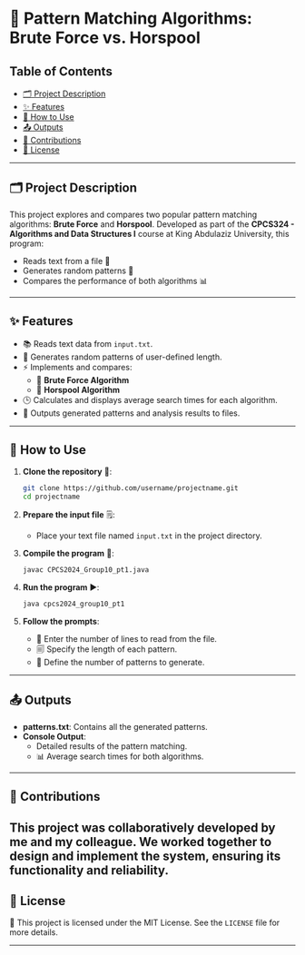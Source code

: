 # 🎯 Pattern Matching Algorithms: Brute Force vs. Horspool

## Table of Contents
- [🗂 Project Description](#-project-description)
- [✨ Features](#-features)
- [🚀 How to Use](#-how-to-use)
- [📤 Outputs](#-outputs)
- [🤝 Contributions](#-Contributions)
- [📜 License](#-license)

---

## 🗂 Project Description
This project explores and compares two popular pattern matching algorithms: **Brute Force** and **Horspool**. Developed as part of the **CPCS324 - Algorithms and Data Structures I** course at King Abdulaziz University, this program:
- Reads text from a file 📄
- Generates random patterns 🎲
- Compares the performance of both algorithms 📊

---

## ✨ Features
- 📚 Reads text data from `input.txt`.
- 🧙 Generates random patterns of user-defined length.
- ⚡ Implements and compares:
  - 🔧 **Brute Force Algorithm**
  - 🚀 **Horspool Algorithm**
- 🕒 Calculates and displays average search times for each algorithm.
- 📂 Outputs generated patterns and analysis results to files.

---

## 🚀 How to Use

1. **Clone the repository** 📄:
   ```bash
   git clone https://github.com/username/projectname.git
   cd projectname
   ```

2. **Prepare the input file** 🗒:
   - Place your text file named `input.txt` in the project directory.

3. **Compile the program** 🔨:
   ```bash
   javac CPCS2024_Group10_pt1.java
   ```

4. **Run the program** ▶️:
   ```bash
   java cpcs2024_group10_pt1
   ```

5. **Follow the prompts**:
   - 💾 Enter the number of lines to read from the file.
   - 🗐 Specify the length of each pattern.
   - 🎲 Define the number of patterns to generate.

---

## 📤 Outputs
- **patterns.txt**: Contains all the generated patterns.
- **Console Output**:
  - Detailed results of the pattern matching.
  - 📊 Average search times for both algorithms.

---
## 🤝 Contributions

This project was collaboratively developed by me and my colleague. We worked together to design and implement the system, ensuring its functionality and reliability.
---
## 📜 License
📄 This project is licensed under the MIT License. See the `LICENSE` file for more details.

---

